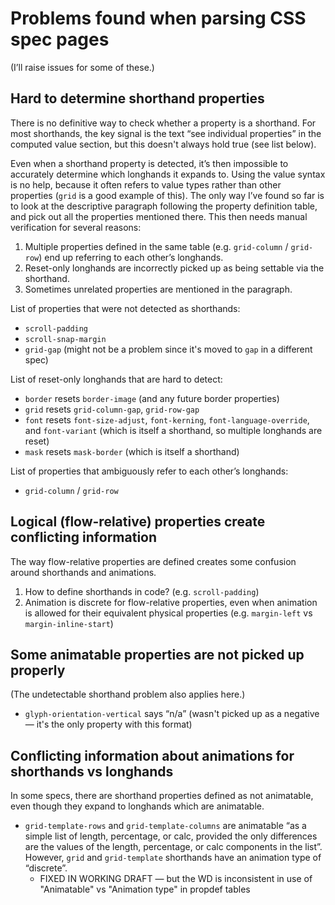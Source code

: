 # Problems found when parsing CSS spec pages

(I’ll raise issues for some of these.)

## Hard to determine shorthand properties

There is no definitive way to check whether a property is a shorthand. For most shorthands, the key signal is the text “see individual properties” in the computed value section, but this doesn't always hold true (see list below).

Even when a shorthand property is detected, it’s then impossible to accurately determine which longhands it expands to. Using the value syntax is no help, because it often refers to value types rather than other properties (`grid` is a good example of this).
The only way I’ve found so far is to look at the descriptive paragraph following the property definition table, and pick out all the properties mentioned there. This then needs manual verification for several reasons:

1. Multiple properties defined in the same table (e.g. `grid-column` / `grid-row`) end up referring to each other’s longhands.
2. Reset-only longhands are incorrectly picked up as being settable via the shorthand.
3. Sometimes unrelated properties are mentioned in the paragraph.

List of properties that were not detected as shorthands:

* `scroll-padding`
* `scroll-snap-margin`
* `grid-gap` (might not be a problem since it's moved to `gap` in a different spec)

List of reset-only longhands that are hard to detect:

* `border` resets `border-image` (and any future border properties)
* `grid` resets `grid-column-gap`, `grid-row-gap`
* `font` resets `font-size-adjust`, `font-kerning`, `font-language-override`, and `font-variant` (which is itself a shorthand, so multiple longhands are reset)
* `mask` resets `mask-border` (which is itself a shorthand)

List of properties that ambiguously refer to each other’s longhands:

* `grid-column` / `grid-row`


## Logical (flow-relative) properties create conflicting information

The way flow-relative properties are defined creates some confusion around shorthands and animations.

1. How to define shorthands in code? (e.g. `scroll-padding`)
2. Animation is discrete for flow-relative properties, even when animation is allowed for their equivalent physical properties (e.g. `margin-left` vs `margin-inline-start`)


## Some animatable properties are not picked up properly

(The undetectable shorthand problem also applies here.)

* `glyph-orientation-vertical` says “n/a” (wasn't picked up as a negative — it's the only property with this format)


## Conflicting information about animations for shorthands vs longhands

In some specs, there are shorthand properties defined as not animatable, even though they expand to longhands which are animatable.

* `grid-template-rows` and `grid-template-columns` are animatable “as a simple list of length, percentage, or calc, provided the only differences are the values of the length, percentage, or calc components in the list”. However, `grid` and `grid-template` shorthands have an animation type of “discrete”.
	* FIXED IN WORKING DRAFT — but the WD is inconsistent in use of "Animatable" vs "Animation type" in propdef tables

